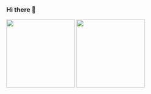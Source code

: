 ### Hi there 👋
<div>
  <img align="center" height="180em" src="https://github-readme-stats.vercel.app/api?username=Parafernalha&show_icons=true&theme=cobalt&include_all_commits=true&count_private=true"/>
   <img align="center"  height="180em" src="https://github-readme-stats.vercel.app/api/top-langs/?username=Parafernalha&layout=compact&langs_count=16&theme=cobalt"/>
</div>

<!--
**Parafernalha/Parafernalha** is a ✨ _special_ ✨ repository because its `README.md` (this file) appears on your GitHub profile.

Here are some ideas to get you started:

- 🔭 I’m currently working on ...
- 🌱 I’m currently learning ...
- 👯 I’m looking to collaborate on ...
- 🤔 I’m looking for help with ...
- 💬 Ask me about ...
- 📫 How to reach me: ...
- 😄 Pronouns: ...
- ⚡ Fun fact: ...
-->
